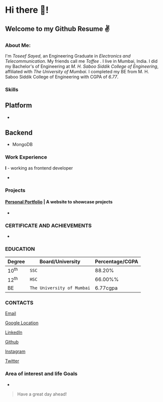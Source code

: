 # Hi there 👋! 

## Welcome to my Github Resume ✌

### About Me:
I'm *Toseef Sayed*, an Engineering Graduate in *Electronics and Telecommunication*. My friends call me *Toffee* . I live in Mumbai, India.
I did my Bachelor's of Engineering at *M. H. Saboo Siddik College of Engineering*, affiliated with *The University of Mumbai*.
I completed my BE from M. H. Saboo Siddik College of Engineering with CGPA of *6.77*.



### Skills

## Platform

 - 
 
##  Backend

- MongoDB

### Work Experience

**l** - working as frontend developer

 - 

### Projects

#### [Personal Portfolio](h) | A website to showcase projects

-   

### CERTIFICATE AND ACHIEVEMENTS

-   


### EDUCATION
|Degree                |Board/University|Percentage/CGPA|
|----------------|-------------------------------|-----------------------------|
|10<sup>th</sup>|`SSC`            |88.20%            |
|12<sup>th</sup>|`HSC`            |66.00%%            |
|BE          |`The University of Mumbai`|6.77cgpa|


###  CONTACTS

[Email](mailto:touseefsayed449@gmail.com)

[Google Location](https://g.page/tuliipstays-pearl-residency?share)

[LinkedIn](https://www.linkedin.com/in/toseefsayed/)

[Github](https://github.com/toseefsayed)

[Instagram](https://www.instagram.com/toseef_sayed/)

[Twitter](https://www.twitter.com/SayedToseef/)

### Area of interest and life Goals

-   

> Have a great day ahead!
